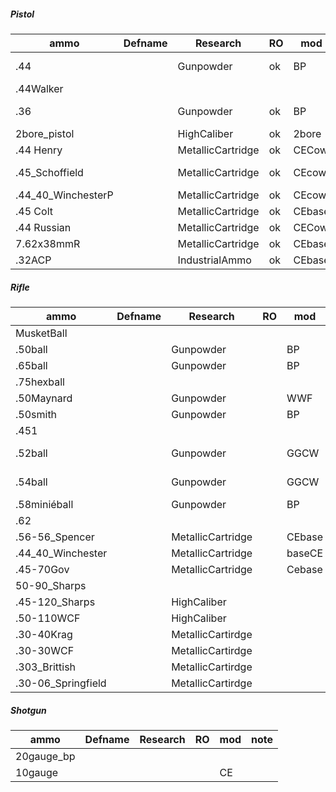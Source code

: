 ##### Pistol

| ammo               | Defname | Research          | RO  | mod    | note                         |
| ------------------ | ------- | ----------------- | --- | ------ | ---------------------------- |
| .44                |         | Gunpowder         | ok  | BP     | integrated<br>normalized     |
| .44Walker          |         |                   |     |        |                              |
| .36                |         | Gunpowder         | ok  | BP     | integrated<br>normalized     |
| 2bore_pistol       |         | HighCaliber       | ok  | 2bore  | integrated                   |
| .44 Henry          |         | MetallicCartridge | ok  | CECow  | integrated                   |
| .45_Schoffield     |         | MetallicCartridge | ok  | CEcow  | integrated <br>(also_CEbase) |
| .44_40_WinchesterP |         | MetallicCartridge | ok  | CEcow  | int                          |
| .45 Colt           |         | MetallicCartridge | ok  | CEbase | patch                        |
| .44 Russian        |         | MetallicCartridge | ok  | CECow  | integrated                   |
| 7.62x38mmR         |         | MetallicCartridge | ok  | CEbase | patch                        |
| .32ACP             |         | IndustrialAmmo    | ok  | CEbase | patch                        |
##### Rifle

| ammo               | Defname | Research          | RO  | mod    | note                |
| ------------------ | ------- | ----------------- | --- | ------ | ------------------- |
| MusketBall         |         |                   |     |        |                     |
| .50ball            |         | Gunpowder         |     | BP     | normalized          |
| .65ball            |         | Gunpowder         |     | BP     |                     |
| .75hexball         |         |                   |     |        |                     |
| .50Maynard         |         | Gunpowder         |     | WWF    |                     |
| .50smith           |         | Gunpowder         |     | BP     |                     |
| .451               |         |                   |     |        |                     |
| .52ball            |         | Gunpowder         |     | GGCW   | patched<br>->BP .50 |
| .54ball            |         | Gunpowder         |     | GGCW   | patched<br>->BP .50 |
| .58miniéball       |         | Gunpowder         |     | BP     |                     |
| .62                |         |                   |     |        |                     |
| .56-56_Spencer     |         | MetallicCartridge |     | CEbase | patch               |
| .44_40_Winchester  |         | MetallicCartridge |     | baseCE | patch               |
| .45-70Gov          |         | MetallicCartridge |     | Cebase | patch               |
| 50-90_Sharps       |         |                   |     |        |                     |
| .45-120_Sharps     |         | HighCaliber       |     |        |                     |
| .50-110WCF         |         | HighCaliber       |     |        |                     |
| .30-40Krag         |         | MetallicCartirdge |     |        |                     |
| .30-30WCF          |         | MetallicCartirdge |     |        |                     |
| .303_Brittish      |         | MetallicCartirdge |     |        |                     |
| .30-06_Springfield |         | MetallicCartirdge |     |        |                     |
##### Shotgun

| ammo       | Defname | Research | RO  | mod | note |
| ---------- | ------- | -------- | --- | --- | ---- |
| 20gauge_bp |         |          |     |     |      |
| 10gauge    |         |          |     | CE  |      |
